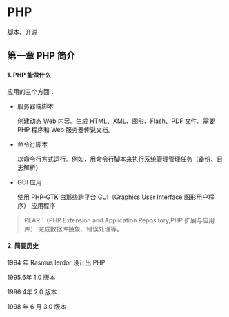 # PHP

脚本、开源

## 第一章 PHP 简介

#### 1\. PHP 能做什么

应用的三个方面：

- 服务器端脚本

  创建动态 Web 内容。生成 HTML、XML、图形、Flash、PDF 文件。需要 PHP 程序和 Web 服务器传说文档。

- 命令行脚本

  以命令行方式运行。例如，用命令行脚本来执行系统管理管理任务（备份、日志解析）

- GUI 应用

  使用 PHP-GTK 白那些跨平台 GUI（Graphics User Interface 图形用户程序） 应用程序

> PEAR：（PHP Extension  and Application Repository,PHP 扩展与应用库）  完成数据库抽象、错误处理等。

#### 2\. 简要历史

1994 年  Rasmus lerdor 设计出 PHP

1995.6年 1.0 版本

1996.4年 2.0 版本

1998 年 6 月 3.0 版本

